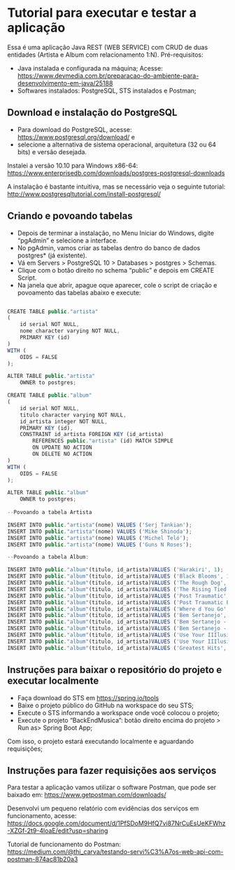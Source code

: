 # Tutorial para executar e testar a aplicação

Essa é uma aplicação Java REST (WEB SERVICE) com CRUD de duas entidades (Artista e Album com relacionamento 1:N). 
Pré-requisitos:
*	Java instalada e configurada na máquina; 
Acesse: https://www.devmedia.com.br/preparacao-do-ambiente-para-desenvolvimento-em-java/25188
*	Softwares instalados: PostgreSQL, STS instalados e Postman;


## Download e instalação do PostgreSQL ##

*	Para download do PostgreSQL, acesse: https://www.postgresql.org/download/ e 
*	selecione a alternativa de sistema operacional, arquitetura (32 ou 64 bits) e versão desejada. 

Instalei a versão 10.10 para Windows x86-64: https://www.enterprisedb.com/downloads/postgres-postgresql-downloads

A instalação é bastante intuitiva, mas se necessário veja o seguinte tutorial: http://www.postgresqltutorial.com/install-postgresql/

## Criando e povoando tabelas ##

*	Depois de terminar a instalação, no Menu Iniciar do Windows, digite “pgAdmin” e selecione a interface. 
*	No pgAdmin, vamos criar as tabelas dentro do banco de dados postgres* (já existente).
*	Vá em Servers > PostgreSQL 10 > Databases > postgres > Schemas. 
*	Clique com o botão direito no schema “public” e depois em CREATE Script.
*	Na janela que abrir, apague oque aparecer, cole o script de criação e povoamento das tabelas abaixo e execute:



```javascript

CREATE TABLE public."artista"
(
    id serial NOT NULL,
    nome character varying NOT NULL,
    PRIMARY KEY (id)
)
WITH (
    OIDS = FALSE
);

ALTER TABLE public."artista"
    OWNER to postgres;

CREATE TABLE public."album"
(
    id serial NOT NULL,
    titulo character varying NOT NULL,
    id_artista integer NOT NULL,
    PRIMARY KEY (id),
    CONSTRAINT id_artista FOREIGN KEY (id_artista)
        REFERENCES public."artista" (id) MATCH SIMPLE
        ON UPDATE NO ACTION
        ON DELETE NO ACTION
)
WITH (
    OIDS = FALSE
);

ALTER TABLE public."album"
    OWNER to postgres;
	
--Povoando a tabela Artista

INSERT INTO public."artista"(nome) VALUES ('Serj Tankian');
INSERT INTO public."artista"(nome) VALUES ('Mike Shinoda');
INSERT INTO public."artista"(nome) VALUES ('Michel Teló');
INSERT INTO public."artista"(nome) VALUES ('Guns N Roses');

--Povoando a tabela Album:

INSERT INTO public."album"(titulo, id_artista)VALUES ('Harakiri', 1);
INSERT INTO public."album"(titulo, id_artista)VALUES ('Black Blooms', 1);
INSERT INTO public."album"(titulo, id_artista)VALUES ('The Rough Dog', 1);
INSERT INTO public."album"(titulo, id_artista)VALUES ('The Rising Tied', 2);
INSERT INTO public."album"(titulo, id_artista)VALUES ('Post Traumatic', 2);
INSERT INTO public."album"(titulo, id_artista)VALUES ('Post Traumatic EP', 2);
INSERT INTO public."album"(titulo, id_artista)VALUES ('Where d You Go', 2);
INSERT INTO public."album"(titulo, id_artista)VALUES ('Bem Sertanejo', 3);
INSERT INTO public."album"(titulo, id_artista)VALUES ('Bem Sertanejo - O Show (Ao vivo)', 3);
INSERT INTO public."album"(titulo, id_artista)VALUES ('Bem Sertanejo - (1ª Temporada) - EP', 3);
INSERT INTO public."album"(titulo, id_artista)VALUES ('Use Your IIIlusion I', 4);
INSERT INTO public."album"(titulo, id_artista)VALUES ('Use Your IIIlusion II', 4);
INSERT INTO public."album"(titulo, id_artista)VALUES ('Greatest Hits', 4);

```

## Instruções para baixar o repositório do projeto e executar localmente ## 

*	Faça download do STS em https://spring.io/tools 
*	Baixe o projeto público do GitHub na workspace do seu STS; 
*	Execute o STS informando a workspace onde você colocou o projeto; 
*	Execute o projeto “BackEndMusica”: botão direito encima do projeto > Run as> Spring Boot App;
 
Com isso, o projeto estará executando localmente e aguardando requisições;

## Instruções para fazer requisições aos serviços ## 

Para testar a aplicação vamos utilizar o software Postman, que pode ser baixado em: https://www.getpostman.com/downloads/

Desenvolvi um pequeno relatório com evidências dos serviços em funcionamento, acesse: https://docs.google.com/document/d/1PfSDoM9HfQ7vi87NrCuEsUeKFWhz-XZGf-2t9-4loaE/edit?usp=sharing

Tutorial de funcionamento do Postman:
https://medium.com/@thi_carva/testando-servi%C3%A7os-web-api-com-postman-874ac81b20a3

